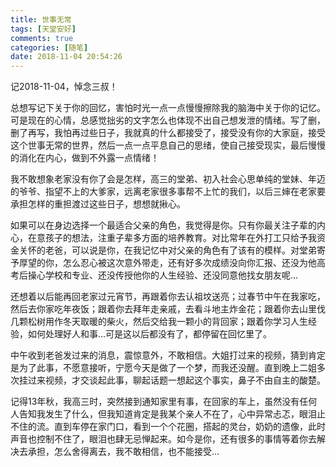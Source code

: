 ```yaml
---
title: 世事无常
tags: [天堂安好]
comments: true
categories: [随笔]
date: 2018-11-04 20:54:26
---
```

记2018-11-04，悼念三叔！

总想写记下关于你的回忆，害怕时光一点一点慢慢擦除我的脑海中关于你的记忆。可是现在的心情，总感觉拙劣的文字怎么也体现不出自己想发泄的情绪。写了删，删了再写，我怕再过些日子，我就真的什么都接受了，接受没有你的大家庭，接受这个世事无常的世界，然后一点一点平息自己的思绪，使自己接受现实，最后慢慢的消化在内心，做到不外露一点情绪！

我不敢想象老家没有你了会是怎样，高三的堂弟、初入社会心思单纯的堂妹、年迈的爷爷、指望不上的大爹家，远离老家很多事帮不上忙的我们，以后三婶在老家要承担怎样的重担渡过这些日子，想想就揪心。

如果可以在身边选择一个最适合父亲的角色，我觉得是你。只有你最关注子辈的内心，在意孩子的想法，注重子辈多方面的培养教育。对比常年在外打工只给予我资金关怀的老爸，可以说是你，在我记忆中对父亲的角色有了该有的模样。对堂弟寄予厚望的你，怎么忍心被这次意外带走，还有好多次成绩没向你汇报、还没为他高考后操心学校和专业、还没传授他你的人生经验、还没同意他找女朋友呢...

还想着以后能再回老家过元宵节，再跟着你去认祖坟送亮；过春节中午在我家吃，然后去你家吃年夜饭；跟着你去拜年走亲戚，去看斗地主炸金花；跟着你去山里伐几颗松树用作冬天取暖的柴火，然后交给我一颗小的背回家；跟着你学习人生经验，如何处理好人和事...可是这以后都没有了，都停留在回忆里了。

中午收到老爸发过来的消息，震惊意外，不敢相信。大姐打过来的视频，猜到肯定是为了此事，不愿意接听，宁愿今天是做了一个梦，而我还没醒。直到晚上二姐多次挂过来视频，才交谈起此事，聊起话题一想起这个事实，鼻子不由自主的酸楚。

记得13年秋，我高三时，突然接到通知家里有事，在回家的车上，虽然没有任何人告知我发生了什么，但我知道肯定是我某个亲人不在了，心中异常忐忑，眼泪止不住的流。直到车停在家门口，看到一个个花圈，搭起的灵台，奶奶的遗像，此时声音也控制不住了，眼泪也肆无忌惮起来。如今是你，还有很多的事情等着你去解决去承担，怎么舍得离去，我不敢相信，也不能接受...